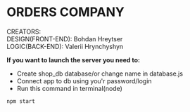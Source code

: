 <h1><strong>ORDERS COMPANY</strong></h1>
<p>CREATORS: </br>
DESIGN(FRONT-END): Bohdan Hreytser </br>
LOGIC(BACK-END): Valerii Hrynchyshyn
</p>

<strong>If you want to launch the server you need to:</strong></br>
 * Create shop_db database/or change name in database.js</br>
 * Connect app to db using you'r password/login</br>
 * Run this command in terminal(node)

```javascript
npm start
```
